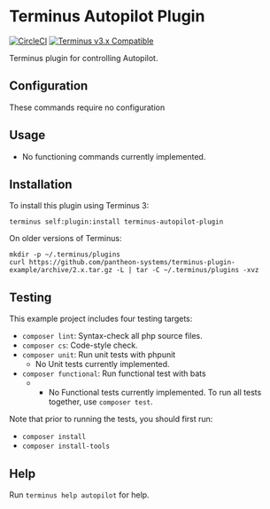# Terminus Autopilot Plugin 

[![CircleCI](https://circleci.com/gh/pantheon-systems/terminus-plugin-example.svg?style=shield)](https://circleci.com/gh/pantheon-systems/terminus-autopilot-plugin)
[![Terminus v3.x Compatible](https://img.shields.io/badge/terminus-3.x-green.svg)](https://github.com/pantheon-systems/terminus-autopilot-plugin)

Terminus plugin for controlling Autopilot.


## Configuration

These commands require no configuration

## Usage
* No functioning commands currently implemented.

## Installation

To install this plugin using Terminus 3:
```
terminus self:plugin:install terminus-autopilot-plugin
```

On older versions of Terminus:
```
mkdir -p ~/.terminus/plugins
curl https://github.com/pantheon-systems/terminus-plugin-example/archive/2.x.tar.gz -L | tar -C ~/.terminus/plugins -xvz
```

## Testing
This example project includes four testing targets:

* `composer lint`: Syntax-check all php source files.
* `composer cs`: Code-style check.
* `composer unit`: Run unit tests with phpunit
  * No Unit tests currently implemented.
* `composer functional`: Run functional test with bats
  * * No Functional tests currently implemented.
To run all tests together, use `composer test`.

Note that prior to running the tests, you should first run:
* `composer install`
* `composer install-tools`

## Help
Run `terminus help autopilot` for help.
